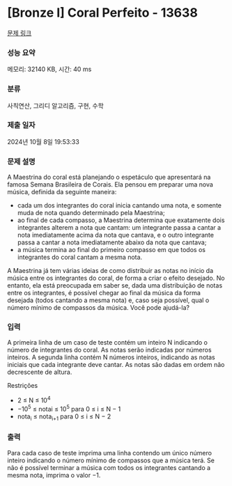 # [Bronze I] Coral Perfeito - 13638 

[문제 링크](https://www.acmicpc.net/problem/13638) 

### 성능 요약

메모리: 32140 KB, 시간: 40 ms

### 분류

사칙연산, 그리디 알고리즘, 구현, 수학

### 제출 일자

2024년 10월 8일 19:53:33

### 문제 설명

<p>A Maestrina do coral está planejando o espetáculo que apresentará na famosa Semana Brasileira de Corais. Ela pensou em preparar uma nova música, definida da seguinte maneira:</p>

<ul>
	<li>cada um dos integrantes do coral inicia cantando uma nota, e somente muda de nota quando determinado pela Maestrina;</li>
	<li>ao final de cada compasso, a Maestrina determina que exatamente dois integrantes alterem a nota que cantam: um integrante passa a cantar a nota imediatamente acima da nota que cantava, e o outro integrante passa a cantar a nota imediatamente abaixo da nota que cantava;</li>
	<li>a música termina ao final do primeiro compasso em que todos os integrantes do coral cantam a mesma nota.</li>
</ul>

<p>A Maestrina já tem várias ideias de como distribuir as notas no início da música entre os integrantes do coral, de forma a criar o efeito desejado. No entanto, ela está preocupada em saber se, dada uma distribuição de notas entre os integrantes, é possível chegar ao final da música da forma desejada (todos cantando a mesma nota) e, caso seja possível, qual o número mínimo de compassos da música. Você pode ajudá-la?</p>

### 입력 

 <p>A primeira linha de um caso de teste contém um inteiro N indicando o número de integrantes do coral. As notas serão indicadas por números inteiros. A segunda linha contém N números inteiros, indicando as notas iniciais que cada integrante deve cantar. As notas são dadas em ordem não decrescente de altura.</p>

<p>Restrições</p>

<ul>
	<li>2 ≤ N ≤ 10<sup>4</sup></li>
	<li>−10<sup>5</sup> ≤ notai ≤ 10<sup>5</sup> para 0 ≤ i ≤ N − 1</li>
	<li>nota<sub>i</sub> ≤ nota<sub>i+1</sub> para 0 ≤ i ≤ N − 2</li>
</ul>

### 출력 

 <p>Para cada caso de teste imprima uma linha contendo um único número inteiro indicando o número mínimo de compassos que a música terá. Se não é possível terminar a música com todos os integrantes cantando a mesma nota, imprima o valor −1.</p>


